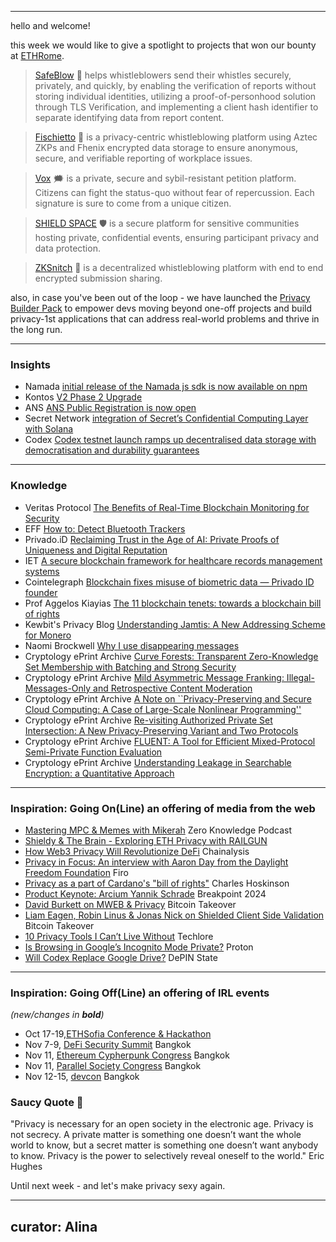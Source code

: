 <!--
### Insights

### Knowledge

### Inspiration

### Inspiration: Going On(Line) an offering of media from the web

### Inspiration: Going Off(Line) an offering of IRL events 

### Saucy Advice
-->

---

hello and welcome!

this week we would like to give a spotlight to projects that won our bounty at [ETHRome](https://x.com/ETHRome). 

> [SafeBlow](https://taikai.network/ethrome/hackathons/ethrome-24/projects/cm1v7swd803l4148w0xs03day/idea) 🛟 helps whistleblowers send their whistles securely, privately, and quickly, by  enabling the verification of reports without storing individual identities, utilizing a proof-of-personhood solution through TLS Verification, and implementing a client hash identifier to separate identifying data from report content.

> [Fischietto](https://taikai.network/ethrome/hackathons/ethrome-24/projects/cm1wpmq58000qh12dw418ownw/idea) 🤫 is a privacy-centric whistleblowing platform using Aztec ZKPs and Fhenix encrypted data storage to ensure anonymous, secure, and verifiable reporting of workplace issues.

> [Vox](https://taikai.network/ethrome/hackathons/ethrome-24/projects/cm1vw2ahy03o8148whytxec1k/idea) 🗯️ is a private, secure and sybil-resistant petition platform. Citizens can fight the status-quo without fear of repercussion. Each signature is sure to come from a unique citizen.

> [SHIELD SPACE](https://taikai.network/ethrome/hackathons/ethrome-24/projects/cm1wr1y8t0021h12dolec3083/idea) 🛡️ is a secure platform for sensitive communities hosting private, confidential events, ensuring participant privacy and data protection.

> [ZKSnitch](https://taikai.network/ethrome/hackathons/ethrome-24/projects/cm1x7zptj00bmu886s6e6wdoh/idea) 👀 is a decentralized whistleblowing platform with end to end encrypted submission sharing.

also, in case you've been out of the loop - we have launched the [Privacy Builder Pack](https://absorbing-diagram-66b.notion.site/Privacy-Builder-Pack-2cae5f1e195c4970b4eb41a14d3f4bde) to empower devs moving beyond one-off projects and build privacy-1st applications that can address real-world problems and thrive in the long run.

---

### Insights
- Namada [initial release of the Namada js sdk is now available on npm](https://www.npmjs.com/package/@heliaxdev/namada-sdk)
- Kontos [V2 Phase 2 Upgrade](https://x.com/Kontosio/status/1844979521113686497)
- ANS [ANS Public Registration is now open](https://aleonames.id/)
- Secret Network [integration of Secret’s Confidential Computing Layer with Solana](https://scrt.network/blog/decc-for-solana/)
- Codex [Codex testnet launch ramps up decentralised data storage with democratisation and durability guarantees](https://cointelegraph.com/press-releases/codex-testnet-launch-ramps-up-decentralised-data-storage-with-democratisation-and-incentivisation)

---

### Knowledge
- Veritas Protocol [The Benefits of Real-Time Blockchain Monitoring for Security](https://www.veritasprotocol.com/blog/the-benefits-of-real-time-blockchain-monitoring-for-security)
- EFF [How to: Detect Bluetooth Trackers](https://ssd.eff.org/module/how-to-detect-bluetooth-trackers)
- Privado.iD [Reclaiming Trust in the Age of AI: Private Proofs of Uniqueness and Digital Reputation](https://www.privado.id/blog/reclaiming-trust-in-the-age-of-ai)
- IET [A secure blockchain framework for healthcare records management systems](https://ietresearch.onlinelibrary.wiley.com/doi/full/10.1049/htl2.12092)
- Cointelegraph [Blockchain fixes misuse of biometric data — Privado ID founder](https://cointelegraph.com/news/blockchain-fixes-misuse-biometric-data-privado-id-founder)
- Prof Aggelos Kiayias [The 11 blockchain tenets: towards a blockchain bill of rights](https://iohk.io/en/blog/posts/2024/10/11/the-11-blockchain-tenets-towards-a-blockchain-bill-of-rights/)
- Kewbit's Privacy Blog [Understanding Jamtis: A New Addressing Scheme for Monero](https://kewbit.org/understanding-jamtis-a-new-address-format-for-monero/)
- Naomi Brockwell [Why I use disappearing messages](https://www.youtube.com/watch?v=T32XfRSaC0w)
- Cryptology ePrint Archive [Curve Forests: Transparent Zero-Knowledge Set Membership with Batching and Strong Security](https://eprint.iacr.org/2024/1647)
- Cryptology ePrint Archive [Mild Asymmetric Message Franking: Illegal-Messages-Only and Retrospective Content Moderation](https://eprint.iacr.org/2024/1608)
- Cryptology ePrint Archive [A Note on ``Privacy-Preserving and Secure Cloud Computing: A Case of Large-Scale Nonlinear Programming''](https://eprint.iacr.org/2024/1588)
- Cryptology ePrint Archive [Re-visiting Authorized Private Set Intersection: A New Privacy-Preserving Variant and Two Protocols](https://eprint.iacr.org/2024/1579)
- Cryptology ePrint Archive [FLUENT: A Tool for Efficient Mixed-Protocol Semi-Private Function Evaluation](https://eprint.iacr.org/2024/1561)
- Cryptology ePrint Archive [Understanding Leakage in Searchable Encryption: a Quantitative Approach](https://eprint.iacr.org/2024/1558)

  
---

### Inspiration: Going On(Line) an offering of media from the web
- [Mastering MPC & Memes with Mikerah](https://www.youtube.com/watch?v=1qJBFGXdah4) Zero Knowledge Podcast
- [Shieldy & The Brain - Exploring ETH Privacy with RAILGUN](https://x.com/RAILGUN_Project/status/1844362272430514228)
- [How Web3 Privacy Will Revolutionize DeFi](https://www.youtube.com/watch?v=ZnJTYSsnBc8) Chainalysis
- [Privacy in Focus: An interview with Aaron Day from the Daylight Freedom Foundation](https://www.youtube.com/watch?v=zU93_sCtitY&t=1253s) Firo
- [Privacy as a part of Cardano's "bill of rights"](https://x.com/i/broadcasts/1dRJZdXjdXAKB) Charles Hoskinson
- [Product Keynote: Arcium Yannik Schrade](https://www.youtube.com/watch?v=sSg_lzFt09k) Breakpoint 2024
- [David Burkett on MWEB & Privacy](https://www.youtube.com/watch?v=57L7Pr7gTgo) Bitcoin Takeover
- [Liam Eagen, Robin Linus & Jonas Nick on Shielded Client Side Validation](https://www.youtube.com/watch?v=f8aNWuBNnik) Bitcoin Takeover
- [10 Privacy Tools I Can’t Live Without](https://www.youtube.com/watch?v=zFbx-3pPVjU) Techlore
- [Is Browsing in Google’s Incognito Mode Private?](https://www.youtube.com/watch?v=cYeeGQgCuw4) Proton
- [Will Codex Replace Google Drive?](https://www.youtube.com/watch?v=BbxHXynDPBg) DePIN State
  
---

### Inspiration: Going Off(Line) an offering of IRL events 
*(new/changes in **bold**)*

* Oct 17-19,[ETHSofia Conference & Hackathon](https://www.ethsofia.com/)
* Nov 7-9, [DeFi Security Summit](https://defisecuritysummit.org/) Bangkok
* Nov 11, [Ethereum Cypherpunk Congress](https://congress.web3privacy.info/) Bangkok
* Nov 11, [Parallel Society Congress](https://psc.logos.co/) Bangkok
* Nov 12-15, [devcon](https://devcon.org/en/) Bangkok


### Saucy Quote 🥫

"Privacy is necessary for an open society in the electronic age. Privacy is not secrecy. A private matter is something one doesn’t want the whole world to know, but a secret matter is something one doesn’t want anybody to know. Privacy is the power to selectively reveal oneself to the world."
Eric Hughes

Until next week - and let's make privacy sexy again. 

---
curator: Alina
---
